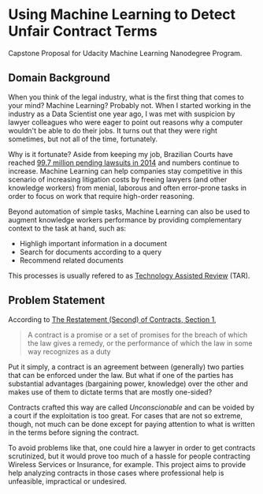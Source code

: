 # Using Machine Learning to Detect Unfair Contract Terms

Capstone Proposal for Udacity Machine Learning Nanodegree Program.

## Domain Background
When you think of the legal industry, what is the first thing that comes to your mind? Machine Learning? Probably not. When I started working in the industry as a Data Scientist one year ago, I was met with suspicion by lawyer colleagues who were eager to point out reasons why a computer wouldn't be able to do their jobs. It turns out that they were right sometimes, but not all of the time, fortunately.

Why is it fortunate? Aside from keeping my job, Brazilian Courts have reached [99.7 million pending lawsuits in 2014](http://www.cnj.jus.br/files/conteudo/arquivo/2015/11/491328c33144833370f375278683f955.pdf) and numbers continue to increase. Machine Learning can help companies stay competitive in this scenario of increasing litigation costs by freeing lawyers (and other knowledge workers) from menial, laborous and often error-prone tasks in order to focus on work that require high-order reasoning.

Beyond automation of simple tasks, Machine Learning can also be used to augment knowledge workers performance by providing complementary context to the task at hand, such as:

- Highligh important information in a document
- Search for documents according to a query
- Recommend related documents

This processes is usually refered to as [Technology Assisted Review](http://www.edrm.net/frameworks-and-standards/technology-assisted-review/) (TAR).

## Problem Statement
According to [The Restatement (Second) of Contracts, Section 1](http://www.repository.law.indiana.edu/ilj/vol7/iss7/2),
> A contract is a promise or a set of promises for the breach of which the law gives a remedy, or the performance of which the law in some way recognizes as a duty

Put it simply, a contract is an agreement between (generally) two parties that can be enforced under the law. But what if one of the parties has substantial advantages (bargaining power, knowledge) over the other and makes use of them to dictate terms that are mostly one-sided?

Contracts crafted this way are called *Unconscionable* and can be voided by a court if the exploitation is too great. For cases that are not so extreme, though, not much can be done except for paying attention to what is written in the terms before signing the contract.

To avoid problems like that, one could hire a lawyer in order to get contracts scrutinized, but it would prove too much of a hassle for people contracting Wireless Services or Insurance, for example. This project aims to provide help analyzing contracts in those cases where professional help is unfeasible, impractical or undesired.

